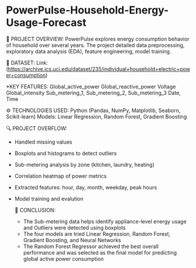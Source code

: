 # PowerPulse-Household-Energy-Usage-Forecast

📌 PROJECT OVERVIEW:
PowerPulse explores energy consumption behavior of  household over several years. The project  detailed data preprocessing, exploratory data analysis (EDA), feature engineering, model training.

📂 DATASET:
Link: (https://archive.ics.uci.edu/dataset/235/individual+household+electric+power+consumption)

*KEY FEATURES:
Global_active_power
Global_reactive_power
Voltage
Global_intensity
Sub_metering_1, Sub_metering_2, Sub_metering_3
Date, Time

⚙️ TECHNOLOGIES USED:
Python (Pandas, NumPy, Matplotlib, Seaborn, Scikit-learn)
Models: Linear Regression, Random Forest, Gradient Boosting

🔍 PROJECT OVERFLOW:
* Handled missing values
* Boxplots and histograms to detect outliers
* Sub-metering analysis by zone (kitchen, laundry, heating)
* Correlation heatmap of power metrics
* Extracted features: hour, day, month, weekday, peak hours
* Model training and evalution

  📌 CONCLUSION:
  * The Sub-metering data helps identify appliance-level energy usage and Outliers were detected using boxplots
  * The four models are tried Linear Regression, Random Forest, Gradient Boosting, and Neural Networks
  * The Random Forest Regressor achieved the best overall performance and was selected as the final model for predicting global active power consumption


